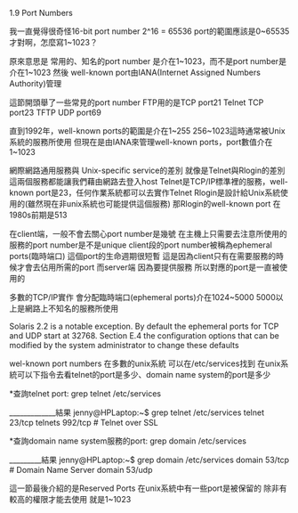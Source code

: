 1.9 Port Numbers

我一直覺得很奇怪16-bit port number
2^16 = 65536
port的範圍應該是0~65535才對啊，怎麼寫1~1023？

原來意思是
常用的、知名的port number 是介在1~1023，而不是port number是介在1~1023
然後 well-known port由IANA(Internet Assigned Numbers Authority)管理


這節開頭舉了一些常見的port number
FTP用的是TCP port21
Telnet   TCP port23
TFTP     UDP port69

直到1992年，well-known ports的範圍是介在1~255
256~1023這時通常被Unix系統的服務所使用
但現在是由IANA來管理well-known ports，port數值介在1~1023

網際網路通用服務與 Unix-specific service的差別
就像是Telnet與Rlogin的差別
這兩個服務都能讓我們藉由網路去登入host
Telnet是TCP/IP標準裡的服務，well-known port是23，任何作業系統都可以去實作Telnet
Rlogin是設計給Unix系統使用的(雖然現在非unix系統也可能提供這個服務)
那Rlogin的well-known port 在1980s前期是513

在client端，一般不會去關心port number是幾號
在主機上只需要去注意所使用的服務的port number是不是unique
client段的port number被稱為ephemeral ports(臨時端口)
這個port的生命週期很短暫
這是因為client只有在需要服務的時候才會去佔用所需的port
而server端 因為要提供服務 所以對應的port是一直被使用的


多數的TCP/IP實作 會分配臨時端口(ephemeral ports)介在1024~5000
5000以上是網路上不知名的服務所使用


 Solaris 2.2 is a notable exception. By default the ephemeral ports for TCP and UDP start at 32768. Section E.4
 the configuration options that can be modified by the system administrator to change these defaults



wel-known port numbers 在多數的unix系統 可以在/etc/services找到
在unix系統可以下指令去看telnet的port是多少、domain name system的port是多少

*查詢telnet port:
grep telnet /etc/services

_____________結果
jenny@HPLaptop:~$ grep telnet /etc/services
telnet          23/tcp
telnets         992/tcp                         # Telnet over SSL


*查詢domain name system服務的port:
grep domain /etc/services

_________結果
jenny@HPLaptop:~$ grep domain /etc/services
domain          53/tcp                          # Domain Name Server
domain          53/udp



這一節最後介紹的是Reserved Ports
在unix系統中有一些port是被保留的
除非有較高的權限才能去使用
就是1~1023

